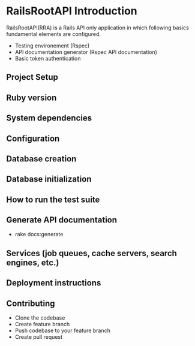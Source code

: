 RailsRootAPI Introduction
============================
RailsRootAPI(RRA) is a Rails API only application in which following basics fundamental elements are configured.
- Testing environement (Rspec)
- API documentation generator (Rspec API documentation)
- Basic token authentication

Project Setup
------------------------

Ruby version
------------------------


System dependencies
------------------------

Configuration
------------------------

Database creation
------------------------

Database initialization
------------------------

How to run the test suite
------------------------

Generate API documentation
------------------------
- rake docs:generate

Services (job queues, cache servers, search engines, etc.)
------------------------

Deployment instructions
------------------------

Contributing
------------------------
- Clone the codebase 
- Create feature branch
- Push codebase to your feature branch
- Create pull request
